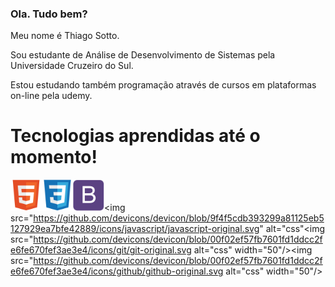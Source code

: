 ### Ola. Tudo bem?

Meu nome é Thiago Sotto.

Sou estudante de Análise de Desenvolvimento de Sistemas pela Universidade Cruzeiro do Sul.

Estou estudando também programação através de cursos em plataformas on-line pela udemy.

# Tecnologias aprendidas até o momento!

<img src="https://github.com/devicons/devicon/blob/master/icons/html5/html5-original.svg" alt="html" width="50"/><img src="https://github.com/devicons/devicon/blob/master/icons/css3/css3-original.svg" alt="css" width="50"/><img src="https://github.com/devicons/devicon/blob/9f4f5cdb393299a81125eb5127929ea7bfe42889/icons/bootstrap/bootstrap-plain.svg" alt="css" width="50"/><img src="https://github.com/devicons/devicon/blob/9f4f5cdb393299a81125eb5127929ea7bfe42889/icons/javascript/javascript-original.svg" alt="css"<img src="https://github.com/devicons/devicon/blob/00f02ef57fb7601fd1ddcc2fe6fe670fef3ae3e4/icons/git/git-original.svg alt="css" width="50"/><img src="https://github.com/devicons/devicon/blob/00f02ef57fb7601fd1ddcc2fe6fe670fef3ae3e4/icons/github/github-original.svg alt="css" width="50"/>
